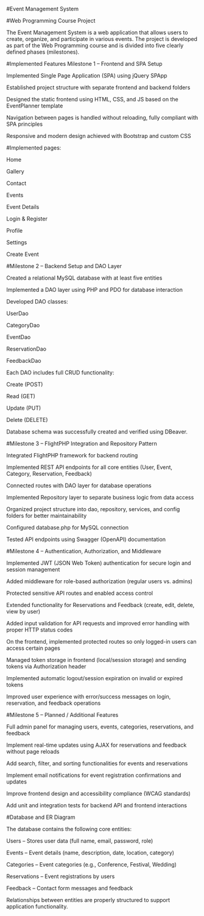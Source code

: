 #Event Management System

#Web Programming Course Project

The Event Management System is a web application that allows users to create, organize, and participate in various events. The project is developed as part of the Web Programming course and is divided into five clearly defined phases (milestones).

#Implemented Features
Milestone 1 – Frontend and SPA Setup

Implemented Single Page Application (SPA) using jQuery SPApp

Established project structure with separate frontend and backend folders

Designed the static frontend using HTML, CSS, and JS based on the EventPlanner template

Navigation between pages is handled without reloading, fully compliant with SPA principles

Responsive and modern design achieved with Bootstrap and custom CSS

#Implemented pages:

Home

Gallery

Contact

Events

Event Details

Login & Register

Profile

Settings

Create Event

#Milestone 2 – Backend Setup and DAO Layer

Created a relational MySQL database with at least five entities

Implemented a DAO layer using PHP and PDO for database interaction

Developed DAO classes:

UserDao

CategoryDao

EventDao

ReservationDao

FeedbackDao

Each DAO includes full CRUD functionality:

Create (POST)

Read (GET)

Update (PUT)

Delete (DELETE)

Database schema was successfully created and verified using DBeaver.

#Milestone 3 – FlightPHP Integration and Repository Pattern

Integrated FlightPHP framework for backend routing

Implemented REST API endpoints for all core entities (User, Event, Category, Reservation, Feedback)

Connected routes with DAO layer for database operations

Implemented Repository layer to separate business logic from data access

Organized project structure into dao, repository, services, and config folders for better maintainability

Configured database.php for MySQL connection

Tested API endpoints using Swagger (OpenAPI) documentation

#Milestone 4 – Authentication, Authorization, and Middleware

Implemented JWT (JSON Web Token) authentication for secure login and session management

Added middleware for role-based authorization (regular users vs. admins)

Protected sensitive API routes and enabled access control

Extended functionality for Reservations and Feedback (create, edit, delete, view by user)

Added input validation for API requests and improved error handling with proper HTTP status codes

On the frontend, implemented protected routes so only logged-in users can access certain pages

Managed token storage in frontend (local/session storage) and sending tokens via Authorization header

Implemented automatic logout/session expiration on invalid or expired tokens

Improved user experience with error/success messages on login, reservation, and feedback operations

#Milestone 5 – Planned / Additional Features

Full admin panel for managing users, events, categories, reservations, and feedback

Implement real-time updates using AJAX for reservations and feedback without page reloads

Add search, filter, and sorting functionalities for events and reservations

Implement email notifications for event registration confirmations and updates

Improve frontend design and accessibility compliance (WCAG standards)

Add unit and integration tests for backend API and frontend interactions

#Database and ER Diagram

The database contains the following core entities:

Users – Stores user data (full name, email, password, role)

Events – Event details (name, description, date, location, category)

Categories – Event categories (e.g., Conference, Festival, Wedding)

Reservations – Event registrations by users

Feedback – Contact form messages and feedback

Relationships between entities are properly structured to support application functionality.

